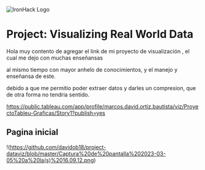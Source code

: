 ![IronHack Logo](https://s3-eu-west-1.amazonaws.com/ih-materials/uploads/upload_d5c5793015fec3be28a63c4fa3dd4d55.png)

# Project: Visualizing Real World Data
Hola muy contento de agregar el link de mi proyecto de visualización , el cual me dejo con muchas enseñansas

al mismo tiempo con mayor anhelo de conocimientos, y el manejo y enseñansa de este.

debido a que me permitio poder extraer datos y darles un compresion, que de otra forma no tendria sentido.


https://public.tableau.com/app/profile/marcos.david.ortiz.bautista/viz/ProyectoTableu-Graficas/Story1?publish=yes

## Pagina inicial


!(https://github.com/davidob18/project-dataviz/blob/master/Captura%20de%20pantalla%202023-03-05%20a%20la(s)%2016.09.12.png)


